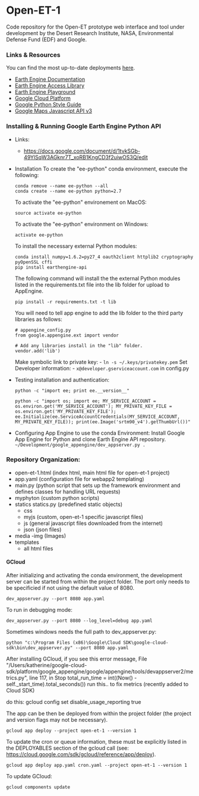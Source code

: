 # Open-ET-1

Code repository for the Open-ET prototype web interface and tool under development by the Desert Research Institute, NASA, Environmental Defense Fund (EDF) and Google.

### Links & Resources

You can find the most up-to-date deployments [here](http://open-et-1.appspot.com/).

- [Earth Engine Documentation](https://sites.google.com/site/earthengineapidocs/)
- [Earth Engine Access Library](https://code.google.com/p/earthengine-api/wiki/Installation)
- [Earth Engine Playground](https://code.earthengine.google.com/)
- [Google Cloud Platform](https://cloud.google.com/appengine/docs/python/gettingstartedpython27/helloworld)
- [Google Python Style Guide](https://google.github.io/styleguide/pyguide.html)
- [Google Maps Javascript API v3](https://developers.google.com/maps/documentation/javascript/)

### Installing & Running Google Earth Engine Python API
- Links:
    - https://docs.google.com/document/d/1tvkSGb-49YlSqW3AGknr7T_xoRB1KngCD3f2uiwOS3Q/edit
- Installation
    To create the "ee-python" conda environment, execute the following:
    ```
    conda remove --name ee-python --all
    conda create --name ee-python python=2.7
    ```

    To activate the "ee-python" environement on MacOS:
    ```
    source activate ee-python
    ```
    To activate the "ee-python" environment on Windows:
    ```
    activate ee-python
    ```

    To install the necessary external Python modules:
    ```
    conda install numpy=1.6.2=py27_4 oauth2client httplib2 cryptography pyOpenSSL cffi
    pip install earthengine-api
    ```

    The following command will install the the external Python modules listed in the requirements.txt file into the lib folder for upload to AppEngine.
    ```
    pip install -r requirements.txt -t lib
    ```
    You will need to tell app engine to add the lib folder to the third party libraries as follows:
    ```
    # appengine_config.py
    from google.appengine.ext import vendor

    # Add any libraries install in the "lib" folder.
    vendor.add('lib')
    ```


    Make symbolic link to private key:
        - `ln -s ~/.keys/privatekey.pem`
    Set Developer information:
        - `x@developer.gserviceaccount.com` in config.py

- Testing installation and authentication:

    `python -c "import ee; print ee.__version__"`

    `python -c "import os; import ee; MY_SERVICE_ACCOUNT = os.environ.get('MY_SERVICE_ACCOUNT'); MY_PRIVATE_KEY_FILE = os.environ.get('MY_PRIVATE_KEY_FILE'); ee.Initialize(ee.ServiceAccountCredentials(MY_SERVICE_ACCOUNT, MY_PRIVATE_KEY_FILE)); print(ee.Image('srtm90_v4').getThumbUrl())"`

- Configuring App Engine to use the conda Environment:
    Install Google App Engine for Python and clone Earth Engine API repository.
    `~/Development/google_appengine/dev_appserver.py .`

### Repository Organization:
- open-et-1.html (index html, main html file for open-et-1 project)
- app.yaml (configuration file for webapp2 templating)
- main.py (python script that sets up the framework environment and defines classes for handling URL requests)
- myphyton (custom python scripts)
- statics
    statics.py (predefined static objects)
    - css
    - myjs (custom, open-et-1 specific javascript files)
    - js (general javascript files downloaded from the internet)
    - json (json files)
- media
    -img (Images)
- templates
    - all html files

#### GCloud

After initializing and activating the conda environment, the development server can be started from within the project folder.  The port only needs to be specificied if not using the default value of 8080.

```
dev_appserver.py --port 8080 app.yaml
```
To run in debugging mode:
```
dev_appserver.py --port 8080 --log_level=debug app.yaml
```

Sometimes windows needs the full path to dev_appserver.py:
```
python "c:\Program Files (x86)\Google\Cloud SDK\google-cloud-sdk\bin\dev_appserver.py" --port 8080 app.yaml
```

After installing GCloud, if you see this error message,
  File "/Users/katherine/google-cloud-sdk/platform/google_appengine/google/appengine/tools/devappserver2/metrics.py", line 117, in Stop
    total_run_time = int((Now() - self._start_time).total_seconds())
run this.. to fix metrics (recently added to Cloud SDK)

do this:
gcloud config set disable_usage_reporting true

The app can be then be deployed from within the project folder (the project and version flags may not be necessary).
```
gcloud app deploy --project open-et-1 --version 1
```

To update the cron or queue information, these must be explicitly listed in the DEPLOYABLES section of the gcloud call (see: https://cloud.google.com/sdk/gcloud/reference/app/deploy).

```
gcloud app deploy app.yaml cron.yaml --project open-et-1 --version 1
```

To update GCloud:
```
gcloud components update
```

